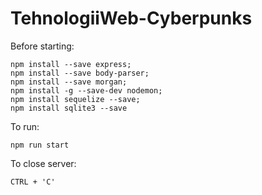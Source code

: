 # TehnologiiWeb-Cyberpunks

Before starting:
```
npm install --save express;
npm install --save body-parser;
npm install --save morgan;
npm install -g --save-dev nodemon;
npm install sequelize --save;
npm install sqlite3 --save
```

To run:
```
npm run start
```
To close server:

```
CTRL + 'C'
```
